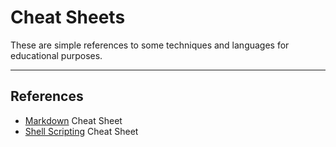 # Cheat Sheets
These are simple references to some techniques and languages for educational purposes.

---
## References
* [Markdown](https://github.com/Alexander-Sands/Cheat-Sheets//blob/main/Markdown/Markdown-Reference.md "Markdown Cheat Sheet") Cheat Sheet
* [Shell Scripting](https://github.com/Alexander-Sands/Cheat-Sheets//blob/main/Shell-Scripting/myscript.sh "Shell Scripting Cheat Sheet") Cheat Sheet
